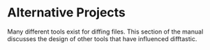 # Alternative Projects

Many different tools exist for diffing files. This section of the
manual discusses the design of other tools that have influenced
difftastic.
